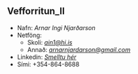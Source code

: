 ## Vefforritun_II
* Nafn: *Arnar Ingi Njarðarson*
* Netföng:
  * Skoli: *ain1@hi.is*
  * Annað: *arnarnjardarson@gmail.com*
* Linkedin: *[Smelltu hér](www.linkedin.com/in/arnar-njarðarson)*
* Sími: +354-864-8688
